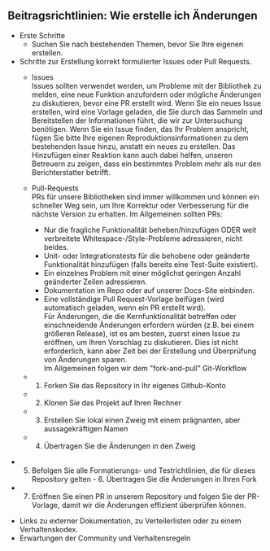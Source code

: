 ## Beitragsrichtlinien: Wie erstelle ich Änderungen

  * Erste Schritte 
    * Suchen Sie nach bestehenden Themen, bevor Sie Ihre eigenen erstellen.
  * Schritte zur Erstellung korrekt formulierter Issues oder Pull Requests. 
     * Issues <br>
       Issues sollten verwendet werden, um Probleme mit der Bibliothek zu melden, eine neue Funktion anzufordern oder mögliche Änderungen zu diskutieren, bevor eine PR erstellt wird. Wenn Sie ein neues Issue erstellen, wird eine Vorlage geladen, die Sie durch das Sammeln und Bereitstellen der Informationen führt, die wir zur Untersuchung benötigen.
  Wenn Sie ein Issue finden, das Ihr Problem anspricht, fügen Sie bitte Ihre eigenen Reproduktionsinformationen zu dem bestehenden Issue hinzu, anstatt ein neues zu erstellen. Das Hinzufügen einer Reaktion kann auch dabei helfen, unseren Betreuern zu zeigen, dass ein bestimmtes Problem mehr als nur den Berichterstatter betrifft.

     * Pull-Requests <br>
PRs für unsere Bibliotheken sind immer willkommen und können ein schneller Weg sein, um Ihre Korrektur oder Verbesserung für die nächste Version zu erhalten. Im Allgemeinen sollten PRs:
       * Nur die fragliche Funktionalität beheben/hinzufügen ODER weit verbreitete Whitespace-/Style-Probleme adressieren, nicht beides. 
       * Unit- oder Integrationstests für die behobene oder geänderte Funktionalität hinzufügen (falls bereits eine Test-Suite existiert). 
       * Ein einzelnes Problem mit einer möglichst geringen Anzahl geänderter Zeilen adressieren. 
       * Dokumentation im Repo oder auf unserer Docs-Site einbinden. 
       * Eine vollständige Pull Request-Vorlage beifügen (wird automatisch geladen, wenn ein PR erstellt wird). <br>
Für Änderungen, die die Kernfunktionalität betreffen oder einschneidende Änderungen erfordern würden (z.B. bei einem größeren Release), ist es am besten, zuerst einen Issue zu eröffnen, um Ihren Vorschlag zu diskutieren. Dies ist nicht erforderlich, kann aber Zeit bei der Erstellung und Überprüfung von Änderungen sparen. <br>
Im Allgemeinen folgen wir dem "fork-and-pull" Git-Workflow
    -  1. Forken Sie das Repository in Ihr eigenes Github-Konto 
    -  2. Klonen Sie das Projekt auf Ihren Rechner 
    -  3. Erstellen Sie lokal einen Zweig mit einem prägnanten, aber aussagekräftigen Namen 
    -  4. Übertragen Sie die Änderungen in den Zweig 
   -   5. Befolgen Sie alle Formatierungs- und Testrichtlinien, die für dieses Repository gelten 
    -  6. Übertragen Sie die Änderungen in Ihren Fork 
  -    7. Eröffnen Sie einen PR in unserem Repository und folgen Sie der PR-Vorlage, damit wir die Änderungen effizient überprüfen können.
  * Links zu externer Dokumentation, zu Verteilerlisten oder zu einem Verhaltenskodex.
  * Erwartungen der Community und Verhaltensregeln
